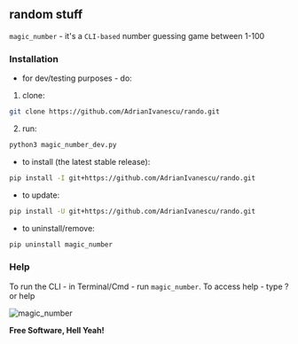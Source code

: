 ## random stuff

`magic_number` - it's a `CLI-based` number guessing game between 1-100

### Installation

- for dev/testing purposes - do:

1. clone:

```sh
git clone https://github.com/AdrianIvanescu/rando.git
```

2. run:

```sh
python3 magic_number_dev.py
```

- to install (the latest stable release):

```sh
pip install -I git+https://github.com/AdrianIvanescu/rando.git
```

- to update:

```sh
pip install -U git+https://github.com/AdrianIvanescu/rando.git
```

- to uninstall/remove:

```sh
pip uninstall magic_number
```

### Help

To run the CLI - in Terminal/Cmd - run `magic_number`. To access help - type ? or help

![magic_number](https://user-images.githubusercontent.com/91798167/145708919-0a8eecb9-979c-4339-88d7-8c4afb9de0ce.png)

**Free Software, Hell Yeah!**
